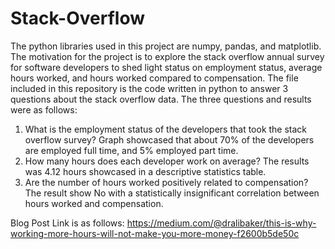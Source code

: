 # Stack-Overflow
The python libraries used in this project are numpy, pandas, and matplotlib.
The motivation for the project is to explore the stack overflow annual survey for software developers to shed light status on employment status, average hours worked, and hours worked compared to compensation. The file included in this repository is the code written in python to answer 3 questions about the stack overflow data. The three questions and results were as follows:
1) What is the employment status of the developers that took the stack overflow survey? Graph showcased that about 70% of the developers are employed full time, and 5% employed part time.
2) How many hours does each developer work on average? The results was 4.12 hours showcased in a descriptive statistics table.
3) Are the number of hours worked positively related to compensation? The result show No with a statistically insignificant correlation between hours worked  and compensation.

Blog Post Link is as follows: 
https://medium.com/@dralibaker/this-is-why-working-more-hours-will-not-make-you-more-money-f2600b5de50c
